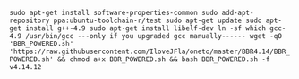 ``sudo apt-get install software-properties-common
sudo add-apt-repository ppa:ubuntu-toolchain-r/test
sudo apt-get update
sudo apt-get install g++-4.9
sudo apt-get install libelf-dev
ln -sf which gcc-4.9 /usr/bin/gcc ---only if you upgraded gcc manually------
wget -qO 'BBR_POWERED.sh' 'https://raw.githubusercontent.com/IloveJFla/oneto/master/BBR4.14/BBR_POWERED.sh' && chmod a+x BBR_POWERED.sh && bash BBR_POWERED.sh -f v4.14.12``
